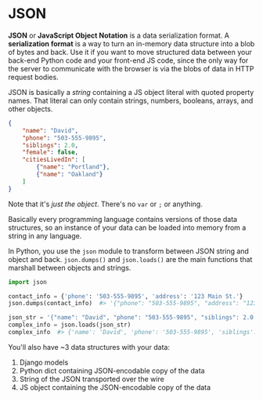 # JSON

**JSON** or **JavaScript Object Notation** is a data serialization format.
A **serialization format** is a way to turn an in-memory data structure into a blob of bytes and back.
Use it if you want to move structured data between your back-end Python code and your front-end JS code, since the only way for the server to communicate with the browser is via the blobs of data in HTTP request bodies.

JSON is basically a _string_ containing a JS object literal with quoted property names.
That literal can only contain strings, numbers, booleans, arrays, and other objects.

```json
{
    "name": "David",
    "phone": "503-555-9895",
    "siblings": 2.0,
    "female": false,
    "citiesLivedIn": [
        {"name": "Portland"},
        {"name": "Oakland"}
    ]
}
```

Note that it's _just the object_.
There's no `var` or `;` or anything.

Basically every programming language contains versions of those data structures, so an instance of your data can be loaded into memory from a string in any language.

In Python, you use the `json` module to transform between JSON string and object and back.
`json.dumps()` and `json.loads()` are the main functions that marshall between objects and strings.

```py
import json

contact_info = {'phone': '503-555-9895', 'address': '123 Main St.'}
json.dumps(contact_info)  #> '{"phone": "503-555-9895", "address": "123 Main St."}'

json_str = '{"name": "David", "phone": "503-555-9895", "siblings": 2.0, "female": false, "citiesLivedIn": [{"name": "Portland"}, {"name": "Oakland"}]}'
complex_info = json.loads(json_str)
complex_info  #> {'name': 'David', 'phone': '503-555-9895', 'siblings': 2.0, 'female': False, 'citiesLivedIn': [{'name': 'Portland'}, {'name': 'Oakland'}]}
```

You'll also have ~3 data structures with your data:

1. Django models
1. Python dict containing JSON-encodable copy of the data
1. String of the JSON transported over the wire
1. JS object containing the JSON-encodable copy of the data
